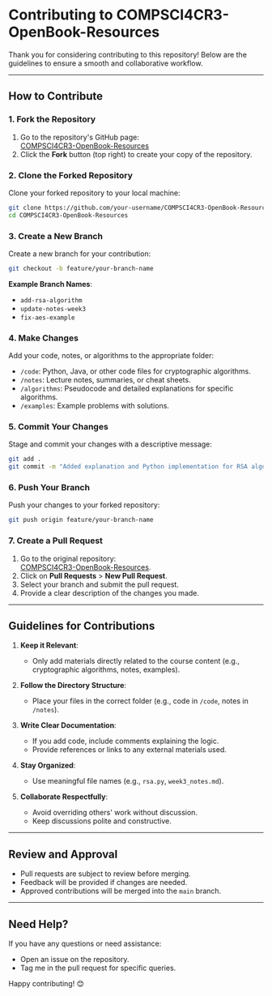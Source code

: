 
# Contributing to COMPSCI4CR3-OpenBook-Resources

Thank you for considering contributing to this repository! Below are the guidelines to ensure a smooth and collaborative workflow.

---

## **How to Contribute**

### 1. Fork the Repository
1. Go to the repository's GitHub page:  
   [COMPSCI4CR3-OpenBook-Resources](https://github.com/your-username/COMPSCI4CR3-OpenBook-Resources)  
2. Click the **Fork** button (top right) to create your copy of the repository.

### 2. Clone the Forked Repository
Clone your forked repository to your local machine:
```bash
git clone https://github.com/your-username/COMPSCI4CR3-OpenBook-Resources.git
cd COMPSCI4CR3-OpenBook-Resources
```

### 3. Create a New Branch
Create a new branch for your contribution:
```bash
git checkout -b feature/your-branch-name
```

**Example Branch Names**:
- `add-rsa-algorithm`
- `update-notes-week3`
- `fix-aes-example`

### 4. Make Changes
Add your code, notes, or algorithms to the appropriate folder:
- `/code`: Python, Java, or other code files for cryptographic algorithms.
- `/notes`: Lecture notes, summaries, or cheat sheets.
- `/algorithms`: Pseudocode and detailed explanations for specific algorithms.
- `/examples`: Example problems with solutions.

### 5. Commit Your Changes
Stage and commit your changes with a descriptive message:
```bash
git add .
git commit -m "Added explanation and Python implementation for RSA algorithm"
```

### 6. Push Your Branch
Push your changes to your forked repository:
```bash
git push origin feature/your-branch-name
```

### 7. Create a Pull Request
1. Go to the original repository:  
   [COMPSCI4CR3-OpenBook-Resources](https://github.com/your-username/COMPSCI4CR3-OpenBook-Resources).  
2. Click on **Pull Requests** > **New Pull Request**.
3. Select your branch and submit the pull request.
4. Provide a clear description of the changes you made.

---

## **Guidelines for Contributions**

1. **Keep it Relevant**:
   - Only add materials directly related to the course content (e.g., cryptographic algorithms, notes, examples).

2. **Follow the Directory Structure**:
   - Place your files in the correct folder (e.g., code in `/code`, notes in `/notes`).

3. **Write Clear Documentation**:
   - If you add code, include comments explaining the logic.
   - Provide references or links to any external materials used.

4. **Stay Organized**:
   - Use meaningful file names (e.g., `rsa.py`, `week3_notes.md`).

5. **Collaborate Respectfully**:
   - Avoid overriding others' work without discussion.
   - Keep discussions polite and constructive.

---

## **Review and Approval**
- Pull requests are subject to review before merging.
- Feedback will be provided if changes are needed.
- Approved contributions will be merged into the `main` branch.

---

## **Need Help?**
If you have any questions or need assistance:
- Open an issue on the repository.
- Tag me in the pull request for specific queries.

Happy contributing! 😊
